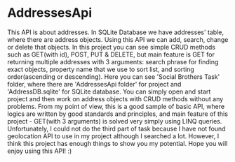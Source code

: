 # AddressesApi

 This API is about addresses. In SQLite Database we have addresses' table, where there are address objects. Using this API we can add, search, change or delete that objects.
 In this project you can see simple CRUD methods such as GET(with id), POST, PUT & DELETE,
but main feature is GET for returning multiple addresses with 3 arguments: search phrase for finding exact objects, property name that we use to sort list, and sorting order(ascending or descending).
 Here you can see 'Social Brothers Task' folder, where there are 'AddressesApi folder' for project and 'AddressDB.sqlite' for SQLite database. You can simply open and start project and then work on address objects with CRUD methods without any problems.
 From my point of view, this is a good sample of basic API, where logics are written by good standards and principles, and main feature of this project - GET(with 3 arguments) is solved very simply using LINQ queries. Unfortunately, I could not do the third part of task because I have not found geolocation API to use in my project although I searched a lot. However, I think this project has enough things to show you my potential. Hope you will enjoy using this API! :)
